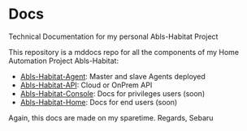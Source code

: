 # Docs
Technical Documentation for my personal Abls-Habitat Project

This repository is a mddocs repo for all the components of my Home Automation Project Abls-Habitat:
* [Abls-Habitat-Agent](https://github.com/sebaru/Watchdog.git): Master and slave Agents deployed 
* [Abls-Habitat-API](https://github.com/sebaru/abls-habitat-api.git): Cloud or OnPrem API
* [Abls-Habitat-Console](https://github.com/sebaru/abls-habitat-console.git): Docs for privileges users (soon)
* [Abls-Habitat-Home](https://github.com/sebaru/abls-habitat-home.git): Docs for end users (soon)


Again, this docs are made on my sparetime.
Regards,
Sebaru
